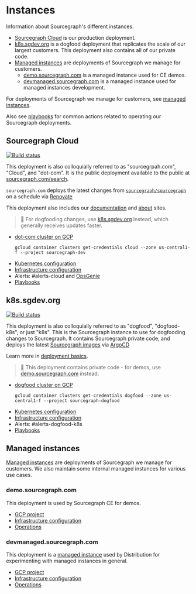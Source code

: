# Instances

Information about Sourcegraph's different instances.

- [Sourcegraph Cloud](instances.md#sourcegraph-cloud) is our production deployment.
- [k8s.sgdev.org](instances.md#k8s-sgdev-org) is a dogfood deployment that replicates the scale of our largest customers.
  This deployment also contains all of our private code.
- [Managed instances](../enablement/delivery/managed/index.md) are deployments of Sourcegraph we manage for customers.
  - [demo.sourcegraph.com](instances.md#demo-sourcegraph-com) is a managed instance used for CE demos.
  - [devmanaged.sourcegraph.com](instances.md#devmanaged-sourcegraph-com) is a managed instance used for managed instances development.

For deployments of Sourcegraph we manage for customers, see [managed instances](../enablement/delivery/managed/index.md).

Also see [playbooks](./playbooks.md) for common actions related to operating our Sourcegraph deployments.

## Sourcegraph Cloud

[![Build status](https://badge.buildkite.com/ef1289610fdd05b606bf1e57a034af2365c7b09c95ac6121f9.svg)](https://buildkite.com/sourcegraph/deploy-sourcegraph-dot-com)

This deployment is also colloquially referred to as "sourcegrpah.com", "Cloud", and "dot-com". It is the public deployment available to the public at [sourcegraph.com/search](https://sourcegraph.com/search).

`sourcegraph.com` deploys the latest changes from [`sourcegraph/sourcegraph`](https://github.com/sourcegraph/sourcegraph) on a schedule via [Renovate](./index.md#renovate)

This deployment also includes our [documentation](https://docs.sourcegraph.com/) and [about](https://about.sourcegraph.com/) sites.

> 🐶 For dogfooding changes, use [k8s.sgdev.org](#k8s-sgdev-org) instead, which generally receives updates faster.

- [dot-com cluster on GCP](https://console.cloud.google.com/kubernetes/clusters/details/us-central1-f/cloud?project=sourcegraph-dev)
  ```
  gcloud container clusters get-credentials cloud --zone us-central1-f --project sourcegraph-dev
  ```
- [Kubernetes configuration](https://github.com/sourcegraph/deploy-sourcegraph-dot-com)
- [Infrastructure configuration](https://github.com/sourcegraph/infrastructure/tree/main/cloud)
- Alerts: #alerts-cloud and [OpsGenie](../incidents/on_call.md)
- [Playbooks](./playbooks.md#sourcegraph-cloud)

## k8s.sgdev.org

[![Build status](https://badge.buildkite.com/65c9b6f836db6d041ea29b05e7310ebb81fa36741c78f207ce.svg?branch=release)](https://buildkite.com/sourcegraph/deploy-sourcegraph-dogfood-k8s-2)

This deployment is also colloquially referred to as "dogfood", "dogfood-k8s", or just "k8s".
This is the Sourcegraph instance to use for dogfooding changes to Sourcegraph.
It contains Sourcegraph private code, and deploys the latest [Sourcegraph images](./index.md#images) via [ArgoCD](./index.md#argocd)

Learn more in [deployment basics](./index.md#deployment-basics).

> 🚨 This deployment contains private code - for demos, use [demo.sourcegraph.com](#demo-sourcegraph-com) instead.

- [dogfood cluster on GCP](https://console.cloud.google.com/kubernetes/clusters/details/us-central1-f/dogfood?project=sourcegraph-dogfood)
  ```
  gcloud container clusters get-credentials dogfood --zone us-central1-f --project sourcegraph-dogfood
  ```
- [Kubernetes configuration](https://github.com/sourcegraph/deploy-sourcegraph-dogfood-k8s-2)
- [Infrastructure configuration](https://github.com/sourcegraph/infrastructure/tree/main/dogfood)
- Alerts: #alerts-dogfood-k8s
- [Playbooks](./playbooks.md#k8s-sgdev-org)

## Managed instances

[Managed instances](../enablement/delivery/managed/index.md) are deployments of Sourcegraph we manage for customers.
We also maintain some internal managed instances for various use cases.

### demo.sourcegraph.com

This deployment is used by Sourcegraph CE for demos.

- [GCP project](https://console.cloud.google.com/home/dashboard?project=sourcegraph-managed-demo)
- [Infrastructure configuration](https://github.com/sourcegraph/deploy-sourcegraph-managed/tree/main/demo)
- [Operations](../enablement/delivery/managed/operations.md)

### devmanaged.sourcegraph.com

This deployment is a [managed instance](../enablement/delivery/managed/index.md) used by Distribution for experimenting with managed instances in general.

- [GCP project](https://console.cloud.google.com/home/dashboard?project=sourcegraph-managed-dev)
- [Infrastructure configuration](https://github.com/sourcegraph/deploy-sourcegraph-managed/tree/main/dev)
- [Operations](../enablement/delivery/managed/operations.md)
